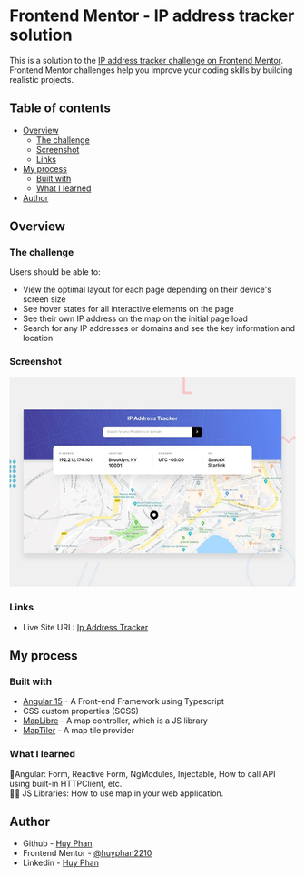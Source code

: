 # Frontend Mentor - IP address tracker solution

This is a solution to the [IP address tracker challenge on Frontend Mentor](https://www.frontendmentor.io/challenges/ip-address-tracker-I8-0yYAH0). Frontend Mentor challenges help you improve your coding skills by building realistic projects. 

## Table of contents

- [Overview](#overview)
  - [The challenge](#the-challenge)
  - [Screenshot](#screenshot)
  - [Links](#links)
- [My process](#my-process)
  - [Built with](#built-with)
  - [What I learned](#what-i-learned)
- [Author](#author)

## Overview

### The challenge

Users should be able to:

- View the optimal layout for each page depending on their device's screen size
- See hover states for all interactive elements on the page
- See their own IP address on the map on the initial page load
- Search for any IP addresses or domains and see the key information and location

### Screenshot

![](./src/assets/design/desktop-preview.jpg)

### Links

- Live Site URL: [Ip Address Tracker](https://ip-address-tracker-angular.vercel.app/)

## My process



### Built with

- [Angular 15](https://angular.io/) - A Front-end Framework using Typescript
- CSS custom properties (SCSS)
- [MapLibre](https://maplibre.org/) - A map controller, which is a JS library
- [MapTiler](https://www.maptiler.com/) - A map tile provider

### What I learned

🎉Angular: Form, Reactive Form, NgModules, Injectable, How to call API using built-in HTTPClient, etc.  
🐱‍🏍 JS Libraries: How to use map in your web application.

## Author

- Github - [Huy Phan](https://github.com/huyphan2210)
- Frontend Mentor - [@huyphan2210](https://www.frontendmentor.io/profile/huyphan2210)
- Linkedin - [Huy Phan](https://www.linkedin.com/in/huy-phan-7924aa25a/)
